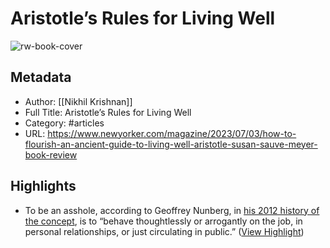 # Aristotle’s Rules for Living Well

![rw-book-cover](https://media.newyorker.com/photos/649473259e87508ed764ce55/master/pass/230703_r42587.jpg)

## Metadata
- Author: [[Nikhil Krishnan]]
- Full Title: Aristotle’s Rules for Living Well
- Category: #articles
- URL: https://www.newyorker.com/magazine/2023/07/03/how-to-flourish-an-ancient-guide-to-living-well-aristotle-susan-sauve-meyer-book-review

## Highlights
- To be an asshole, according to Geoffrey Nunberg, in [his 2012 history of the concept](https://www.amazon.com/Ascent-Word-Assholism-First-Sixty/dp/1610392582?ots=1&tag=thneyo0f-20&linkCode=w50), is to “behave thoughtlessly or arrogantly on the job, in personal relationships, or just circulating in public.” ([View Highlight](https://read.readwise.io/read/01h51c623cbvdemr5rx59fhddq))
